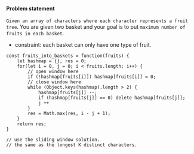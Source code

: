 #### Problem statement

`Given an array of characters where each character represents a fruit tree`. You are given two basket and your goal is to put `maximum number of fruits in each basket`. 

- constraint: each basket can only have one type of fruit.

```
const fruits_into_baskets = function(fruits) {
    let hashmap = {}, res = 0;
    for(let i = 0, j = 0; i < fruits.length; i++) {
        // open window here
        if (!hashmap[fruits[i]]) hashmap[fruits[i]] = 0;
        // close window here
        while (Object.keys(hashmap).length > 2) {
            hashmap[fruits[j]] --;
            if (hashmap[fruits[j]] == 0) delete hashmap[fruits[j]];
            j ++
        }
        res = Math.max(res, i - j + 1);
    }
    return res;
}

// use the sliding window solution.
// the same as the longest K distinct characters.
```
